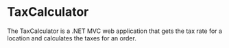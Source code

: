# TaxCalculator
The TaxCalculator is a .NET MVC web application that gets the tax rate for a location and calculates the taxes for an order.
